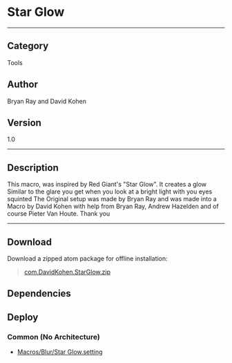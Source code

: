 # Star Glow
___

## Category
Tools

## Author
Bryan Ray and David Kohen

## Version
1.0

___

## Description
This macro, was inspired by Red Giant's "Star Glow". It creates a glow Similar to the glare you get when you look at a bright light with you eyes squinted
The Original setup was made by Bryan Ray and was made into a Macro by David Kohen with help from Bryan Ray, Andrew Hazelden and of course Pieter Van Houte. 
 Thank you 

___

## Download

Download a zipped atom package for offline installation:
> [com.DavidKohen.StarGlow.zip](https://gitlab.com/WeSuckLess/Reactor/-/archive/master/Reactor-master.zip?path=Atoms/com.DavidKohen.StarGlow)  

## Dependencies

## Deploy

### Common (No Architecture)

<ul>
<li><a href="https://gitlab.com/WeSuckLess/Reactor/-/blob/master/Atoms/com.DavidKohen.StarGlow/Macros/Blur/Star Glow.setting?ref_type=heads">Macros/Blur/Star Glow.setting</a></li>
</ul>
